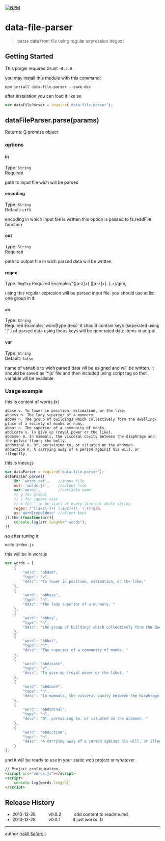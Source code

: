 [![NPM](https://nodei.co/npm/data-file-parser.png?downloads=true&stars=true)](https://nodei.co/npm/data-file-parser/)

# data-file-parser

> parse data from file using regular expression (regex)



## Getting Started
This plugin requires Grunt `~0.4.0`

you may install this module with this command:

```shell
npm install data-file-parser --save-dev
```

after instalation you can load it like so

```js
var dataFileParser = require('data-file-parser');
```

## dataFileParser.parse(params)

Returns: [Q](https://npmjs.org/package/q) promise object 

### options

#### in
Type: `String`  
Required

path to input file wich will be parsed

#### encoding
Type: `String`  
Default: `utf8`

encoding in which input file is written this option is passed to fs.readFile function

#### out
Type: `String`  
Required

path to output file in wich parsed data will be written

#### regex
Type: `RegExp`
Required
Example:/^([a-z]+) ([a-z]+)\. (.+)/gim,

using this regular expresion will be parsed input file. you should use at list one group in it.

#### as
Type: `String`  
Required
Example: 'word|type|desc'
it should contain keys (seperated using '|' ) of parsed data using thous keys will be generated date items in output.


#### var
Type: `String`  
Default: `false`

name of variable to wich parsed data vill be esigned and will be written. it should be saved as '*.js' file and then included using script tag so thet variable vill be available 



### Usage example

this is content of words.txt
```
abase v. To lower in position, estimation, or the like;
abbess n. The lady superior of a nunnery. 
abbey n. The group of buildings which collectively form the dwelling-place of a society of monks or nuns.
abbot n. The superior of a community of monks. 
abdicate v. To give up (royal power or the like). 
abdomen n. In mammals, the visceral cavity between the diaphragm and the pelvic floor; the belly. 
abdominal n. Of, pertaining to, or situated on the abdomen. 
abduction n. A carrying away of a person against his will, or illegally. 
```
this is index.js
```javascript
var dataParser = require('data-file-parser');
dataParser.parse({
    in: 'words.txt',    //input file
    out: 'words.js',    //output file
    var:'words',        //variable name
    // g for global 
    // i for ignore case
    // m fot ^ to be start of every line not whole string
    regex: /^([a-z\-]+) ([a-z]+)\. (.+)/gim,
    as:'word|type|desc' //object keys
}).then(function(arr){
    console.log(arr.length+" words");
})
```


so after runing it
```shell
node index.js
```


this will be in wors.js
```javascript
var words = [
    {
        "word": "abase",
        "type": "v",
        "desc": "To lower in position, estimation, or the like;"
    },
    {
        "word": "abbess",
        "type": "n",
        "desc": "The lady superior of a nunnery. "
    },
    {
        "word": "abbey",
        "type": "n",
        "desc": "The group of buildings which collectively form the dwelling-place of a society of monks or nuns."
    },
    {
        "word": "abbot",
        "type": "n",
        "desc": "The superior of a community of monks. "
    },
    {
        "word": "abdicate",
        "type": "v",
        "desc": "To give up (royal power or the like). "
    },
    {
        "word": "abdomen",
        "type": "n",
        "desc": "In mammals, the visceral cavity between the diaphragm and the pelvic floor; the belly. "
    },
    {
        "word": "abdominal",
        "type": "n",
        "desc": "Of, pertaining to, or situated on the abdomen. "
    },
    {
        "word": "abduction",
        "type": "n",
        "desc": "A carrying away of a person against his will, or illegally. "
    }
];
```


and it will be ready to use in your static web project or whatever
```html
// Project configuration.
<script src="words.js"></script>
<script>
    console.log(words.length);
</script>
```
 
## Release History
 * 2013-12-28   v0.0.2   add content to readme.md
 * 2013-12-28   v0.0.1   it just works :D

---

author [Irakli Safareli](http://safareli.tumblr.com)